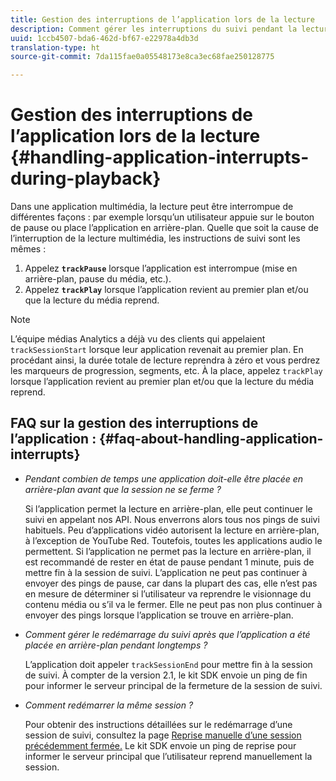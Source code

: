 ```yaml
---
title: Gestion des interruptions de l’application lors de la lecture
description: Comment gérer les interruptions du suivi pendant la lecture du média.
uuid: 1ccb4507-bda6-462d-bf67-e22978a4db3d
translation-type: ht
source-git-commit: 7da115fae0a05548173e8ca3ec68fae250128775

---
```



# Gestion des interruptions de l’application lors de la lecture {#handling-application-interrupts-during-playback}

Dans une application multimédia, la lecture peut être interrompue de différentes façons : par exemple lorsqu’un utilisateur appuie sur le bouton de pause ou place l’application en arrière-plan. Quelle que soit la cause de l’interruption de la lecture multimédia, les instructions de suivi sont les mêmes :

1. Appelez **`trackPause`** lorsque l’application est interrompue (mise en arrière-plan, pause du média, etc.).
1. Appelez **`trackPlay`** lorsque l’application revient au premier plan et/ou que la lecture du média reprend.

>[!NOTE]
>
>L’équipe médias Analytics a déjà vu des clients qui appelaient `trackSessionStart` lorsque leur application revenait au premier plan. En procédant ainsi, la durée totale de lecture reprendra à zéro et vous perdrez les marqueurs de progression, segments, etc. À la place, appelez `trackPlay` lorsque l’application revient au premier plan et/ou que la lecture du média reprend.

## FAQ sur la gestion des interruptions de l’application : {#faq-about-handling-application-interrupts}

* _Pendant combien de temps une application doit-elle être placée en arrière-plan avant que la session ne se ferme ?_

   Si l’application permet la lecture en arrière-plan, elle peut continuer le suivi en appelant nos API. Nous enverrons alors tous nos pings de suivi habituels. Peu d’applications vidéo autorisent la lecture en arrière-plan, à l’exception de YouTube Red. Toutefois, toutes les applications audio le permettent. Si l’application ne permet pas la lecture en arrière-plan, il est recommandé de rester en état de pause pendant 1 minute, puis de mettre fin à la session de suivi. L’application ne peut pas continuer à envoyer des pings de pause, car dans la plupart des cas, elle n’est pas en mesure de déterminer si l’utilisateur va reprendre le visionnage du contenu média ou s’il va le fermer. Elle ne peut pas non plus continuer à envoyer des pings lorsque l’application se trouve en arrière-plan.

* _Comment gérer le redémarrage du suivi après que l’application a été placée en arrière-plan pendant longtemps ?_

   L’application doit appeler `trackSessionEnd` pour mettre fin à la session de suivi. À compter de la version 2.1, le kit SDK envoie un ping de fin pour informer le serveur principal de la fermeture de la session de suivi.

* _Comment redémarrer la même session ?_

   Pour obtenir des instructions détaillées sur le redémarrage d’une session de suivi, consultez la page [Reprise manuelle d’une session précédemment fermée.](/help/sdk-implement/cookbook/resuming-inactive.md) Le kit SDK envoie un ping de reprise pour informer le serveur principal que l’utilisateur reprend manuellement la session.

